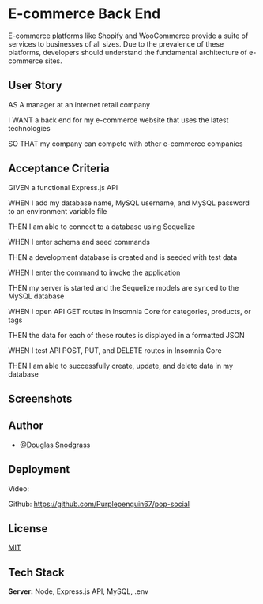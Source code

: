 
# E-commerce Back End

E-commerce platforms like Shopify and WooCommerce provide a suite of services to businesses of all sizes. Due to the prevalence of these platforms, developers should understand the fundamental architecture of e-commerce sites.
## User Story


AS A manager at an internet retail company


I WANT a back end for my e-commerce website that uses the latest technologies


SO THAT my company can compete with other e-commerce companies
## Acceptance Criteria

GIVEN a functional Express.js API

WHEN I add my database name, MySQL username, and MySQL password to an environment variable file

THEN I am able to connect to a database using Sequelize

WHEN I enter schema and seed commands

THEN a development database is created and is seeded with test data

WHEN I enter the command to invoke the application

THEN my server is started and the Sequelize models are synced to the MySQL database

WHEN I open API GET routes in Insomnia Core for categories, products, or tags

THEN the data for each of these routes is displayed in a formatted JSON

WHEN I test API POST, PUT, and DELETE routes in Insomnia Core

THEN I am able to successfully create, update, and delete data in my database
## Screenshots




## Author

- [@Douglas Snodgrass](https://www.github.com/purplepenguin67)


## Deployment


Video: 

Github: https://github.com/Purplepenguin67/pop-social




## License

[MIT](https://choosealicense.com/licenses/mit/)


## Tech Stack



**Server:** Node, Express.js API, MySQL, .env

